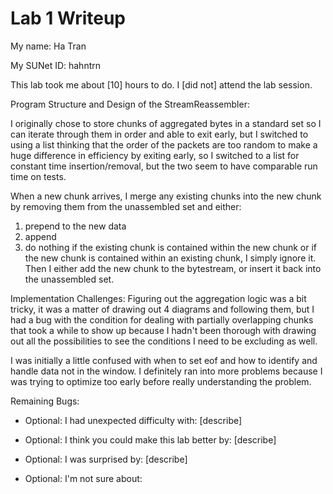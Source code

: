 Lab 1 Writeup
=============

My name: Ha Tran

My SUNet ID: hahntrn

This lab took me about [10] hours to do. I [did not] attend the lab session.

Program Structure and Design of the StreamReassembler:

I originally chose to store chunks of aggregated bytes in a standard set 
so I can iterate through them in order and able to exit early, but I switched 
to using a list thinking that the order of the packets are too random to make 
a huge difference in efficiency by exiting early, so I switched to a list for 
constant time insertion/removal, but the two seem to have comparable run time 
on tests. 

When a new chunk arrives, I  merge any existing chunks 
into the new chunk by removing them from the unassembled set and either:
  1) prepend to the new data
  2) append
  3) do nothing if the existing chunk is contained within the new chunk
or if the new chunk is contained within an existing chunk, I simply ignore it.
Then I either add the new chunk to the bytestream, or insert it back into the 
unassembled set.


Implementation Challenges:
Figuring out the aggregation logic was a bit tricky, it was a matter
of drawing out 4 diagrams and following them, but I had a bug with the
condition for dealing with partially overlapping chunks that took a while
to show up because I hadn't been thorough with drawing out all the 
possibilities to see the conditions I need to be excluding as well. 

I was initially a little confused with when to set eof 
and how to identify and handle data not in the window.
I definitely ran into more problems because I was trying to optimize 
too early before really understanding the problem. 

Remaining Bugs:


- Optional: I had unexpected difficulty with: [describe]

- Optional: I think you could make this lab better by: [describe]

- Optional: I was surprised by: [describe]

- Optional: I'm not sure about:
